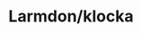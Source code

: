 ---
title: 'Larmdon/klocka'
symbol_image: '/images/symbols/insats/08.svg'
weight: 8
card: true
card_color: 'bg-symbol-red'
---